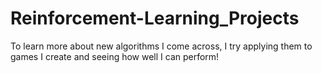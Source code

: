 # Reinforcement-Learning_Projects

To learn more about new algorithms I come across, I try applying them to games I create and seeing how well I can perform! 
